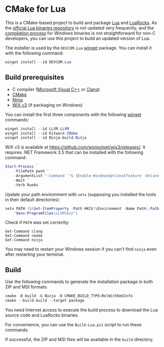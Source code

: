 # CMake for Lua

This is a CMake-based project to build and package [Lua](https://lua.org/) and
[LuaRocks](https://luarocks.org/). As the [official Lua binaries
repository](https://luabinaries.sourceforge.net/) is not updated very
frequently, and the [compilation
process](https://www.lua.org/manual/5.4/readme.html) for Windows binaries is not
straightforward for non-C developers, you can use this project to build an
updated version of Lua.

The installer is used by the `DEVCOM.Lua`
[winget](https://learn.microsoft.com/windows/package-manager/) package. You can
install it with the following command:

```powershell
winget install --id DEVCOM.Lua
```

## Build prerequisites

- C compiler ([Microsoft Visual
  C++](https://learn.microsoft.com/cpp/overview/visual-cpp-in-visual-studio) or
  [Clang](https://clang.llvm.org/))
- [CMake](https://cmake.org/)
- [Ninja](https://ninja-build.org/)
- [WiX v3](https://wixtoolset.org/docs/wix3/) (if packaging on Windows)

You can install the first three components with the following
[winget](https://learn.microsoft.com/windows/package-manager/winget/) commands:

```powershell
winget install --id LLVM.LLVM
winget install --id Kitware.CMake
winget install --id Ninja-build.Ninja
```

WiX v3 is available at <https://github.com/wixtoolset/wix3/releases/>. It
requires .NET Framework 3.5 that can be installed with the following command:

```powershell
Start-Process `
    -FilePath pwsh `
    -ArgumentList "-Command `"& {Enable-WindowsOptionalFeature -Online -FeatureName NetFx3}`"" `
    -Wait `
    -Verb RunAs
```

Update your path environment with `setx` (supposing you installed the tools in
their default directories):

```powershell
setx PATH ($(Get-ItemProperty -Path HKCU:\Environment -Name Path).Path + `
    "$env:ProgramFiles\LLVM\bin")
```

Check if `PATH` was set correctly:

```
Get-Command clang
Get-Command cmake
Get-Command ninja
```

You may need to restart your Windows session if you can't find `ninja` even
after restarting your terminal.

## Build

Use the following commands to generate the installation package in both ZIP and
MSI formats:

```powershell
cmake -B build -G Ninja -D CMAKE_BUILD_TYPE=RelWithDebInfo
cmake --build build --target package
```

You need Internet access to execute the build process to download the Lua source
code and LuaRocks binaries.

For convenience, you can use the `Build-Lua.ps1` script to run these commands.

If successful, the ZIP and MSI files will be available in the `build` directory.
